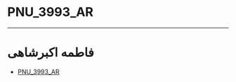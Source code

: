 # PNU_3993_AR
---------
# فاطمه اکبرشاهی
- [PNU_3993_AR](https://github.com/FatemehAkbarshahi/PNU_3993_AR.git)
